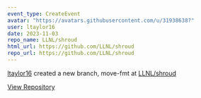 ```yaml
---
event_type: CreateEvent
avatar: "https://avatars.githubusercontent.com/u/31938638?"
user: ltaylor16
date: 2023-11-03
repo_name: LLNL/shroud
html_url: https://github.com/LLNL/shroud
repo_url: https://github.com/LLNL/shroud
---
```


<a href='https://github.com/ltaylor16' target='_blank'>ltaylor16</a> created a new branch, move-fmt at <a href='https://github.com/LLNL/shroud' target='_blank'>LLNL/shroud</a>

<a href='https://github.com/LLNL/shroud' target='_blank'>View Repository</a>